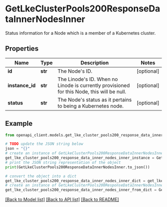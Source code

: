 # GetLkeClusterPools200ResponseDataInnerNodesInner

Status information for a Node which is a member of a Kubernetes cluster.

## Properties

Name | Type | Description | Notes
------------ | ------------- | ------------- | -------------
**id** | **str** | The Node&#39;s ID. | [optional] 
**instance_id** | **str** | The Linode&#39;s ID. When no Linode is currently provisioned for this Node, this will be null. | [optional] 
**status** | **str** | The Node&#39;s status as it pertains to being a Kubernetes node. | [optional] 

## Example

```python
from openapi_client.models.get_lke_cluster_pools200_response_data_inner_nodes_inner import GetLkeClusterPools200ResponseDataInnerNodesInner

# TODO update the JSON string below
json = "{}"
# create an instance of GetLkeClusterPools200ResponseDataInnerNodesInner from a JSON string
get_lke_cluster_pools200_response_data_inner_nodes_inner_instance = GetLkeClusterPools200ResponseDataInnerNodesInner.from_json(json)
# print the JSON string representation of the object
print(GetLkeClusterPools200ResponseDataInnerNodesInner.to_json())

# convert the object into a dict
get_lke_cluster_pools200_response_data_inner_nodes_inner_dict = get_lke_cluster_pools200_response_data_inner_nodes_inner_instance.to_dict()
# create an instance of GetLkeClusterPools200ResponseDataInnerNodesInner from a dict
get_lke_cluster_pools200_response_data_inner_nodes_inner_from_dict = GetLkeClusterPools200ResponseDataInnerNodesInner.from_dict(get_lke_cluster_pools200_response_data_inner_nodes_inner_dict)
```
[[Back to Model list]](../README.md#documentation-for-models) [[Back to API list]](../README.md#documentation-for-api-endpoints) [[Back to README]](../README.md)


